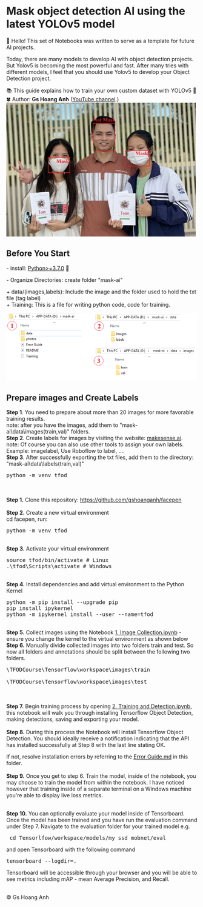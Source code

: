 # Mask object detection AI using the latest YOLOv5 model
<p>👋 Hello! This set of Notebooks was written to serve as a template for future AI projects. </p>
<p>Today, there are many models to develop AI with object detection projects. But Yolov5 is becoming the most powerful and fast. After many tries with different models, I feel that you should use Yolov5 to develop your Object Detection project.</p> 
📚 This guide explains how to train your own custom dataset with YOLOv5 🚀<br/>
🍀 Author: <b>Gs Hoang Anh</b> (<a href="https://www.youtube.com/c/GsHoangAnh">YouTube channel</a>.)
<br/>
<img width="500" src="https://github.com/gshoanganh/mask-ai/blob/main/photos/detect-page.jpg?raw=true"> 
<br/>

## Before You Start

<p>- install: <a href="https://www.python.org">Python>=3.7.0</a> 🌟</p>
<p>- Organize Directories: create folder "mask-ai"</p>
<p>
+ data/(images,labels): Include the image and the folder used to hold the txt file (tag label) <br/>
+ Training: This is a file for writing python code, code for training.
</p>
<img src="https://github.com/gshoanganh/mask-ai/blob/main/photos/directories01.png?raw=true"> 

## Prepare images and Create Labels

<b>Step 1</b>. You need to prepare about more than 20 images for more favorable training results.
<br/> note: after you have the images, add them to "mask-ai\data\images\(train,val)" folders. 
<br/>
<b>Step 2</b>. Create labels for images by visiting the website: <a href="https://www.makesense.ai/">makesense.ai</a>.
<br/> note: Of course you can also use other tools to assign your own labels. Example: imagelabel, Use Roboflow to label, ....
<br/>
<b>Step 3</b>. After successfully exporting the txt files, add them to the directory: "mask-ai\data\labels\(train,val)"

<pre>
python -m venv tfod
</pre> 
<br/><br/>
<b>Step 1.</b> Clone this repository: https://github.com/gshoanganh/facepen
<br/><br/>
<b>Step 2.</b> Create a new virtual environment 
<br/> cd facepen, run:
<pre>
python -m venv tfod
</pre> 
<br/>
<b>Step 3.</b> Activate your virtual environment
<pre>
source tfod/bin/activate # Linux
.\tfod\Scripts\activate # Windows 
</pre>
<br/>
<b>Step 4.</b> Install dependencies and add virtual environment to the Python Kernel
<pre>
python -m pip install --upgrade pip
pip install ipykernel
python -m ipykernel install --user --name=tfod
</pre>
<br/>
<b>Step 5.</b> Collect images using the Notebook <a href="#">1. Image Collection.ipynb</a> - ensure you change the kernel to the virtual environment as shown below 
<br/>
<b>Step 6.</b> Manually divide collected images into two folders train and test. So now all folders and annotations should be split between the following two folders. <br/>
<pre>
\TFODCourse\Tensorflow\workspace\images\train<br />
\TFODCourse\Tensorflow\workspace\images\test
</pre>
<br/><br/>
<b>Step 7.</b> Begin training process by opening <a href="#">2. Training and Detection.ipynb</a>, this notebook will walk you through installing Tensorflow Object Detection, making detections, saving and exporting your model. 
<br /><br/>
<b>Step 8.</b> During this process the Notebook will install Tensorflow Object Detection. You should ideally receive a notification indicating that the API has installed successfully at Step 8 with the last line stating OK.  

If not, resolve installation errors by referring to the <a href="#">Error Guide.md</a> in this folder.
<br /> <br/>
<b>Step 9.</b> Once you get to step 6. Train the model, inside of the notebook, you may choose to train the model from within the notebook. I have noticed however that training inside of a separate terminal on a Windows machine you're able to display live loss metrics. 

<br />
<b>Step 10.</b> You can optionally evaluate your model inside of Tensorboard. Once the model has been trained and you have run the evaluation command under Step 7. Navigate to the evaluation folder for your trained model e.g. 
<pre> cd Tensorlfow/workspace/models/my_ssd_mobnet/eval</pre> 
and open Tensorboard with the following command
<pre>tensorboard --logdir=. </pre>
Tensorboard will be accessible through your browser and you will be able to see metrics including mAP - mean Average Precision, and Recall.
<br />
<br />
<p>© Gs Hoang Anh</p>